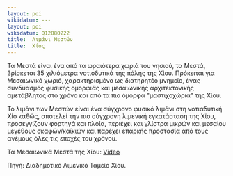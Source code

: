 ```yaml
---
layout: poi
wikidatum: ---
layout: poi
wikidatum: Q12880222
title:  Λιμάνι Μεστών
title:  Χίος
---
```


Τα Μεστά είναι ένα από τα ωραιότερα χωριά του νησιού, τα Μεστά, βρίσκεται 35 χιλιόμετρα νοτιοδυτικά της πόλης της Χίου. Πρόκειται για Μεσαιωνικό χωριό, χαρακτηρισμένο ως διατηρητέο μνημείο, ένας συνδυασμός φυσικής ομορφιάς και μεσαιωνικής αρχιτεκτονικής αμετάβλητος στο χρόνο και από τα πιο όμορφα "μαστιχοχώρια" της Χίου.

Το λιμάνι των Μεστών είναι ένα σύγχρονο φυσικό λιμάνι στη νοτιαδυτική Χίο καθώς, αποτελεί την πιο σύγχρονη λιμενική εγκατάσταση της Χίου, προσεγγίζουν φορτηγά και πλοία, περιέχει και γλίστρα μικρών και μεσαίου μεγέθους σκαφών/καϊκιών και παρέχει επαρκής προστασία από τους ανέμους όλες τις εποχές του χρόνου.

Τα Μεσαιωνικά Μεστά της Χίου:
[Video](https://www.youtube.com/watch?v=i1h_yJ8pzJU)

 Πηγή: Διαδημοτικό Λιμενικό Ταμείο Χίου.

